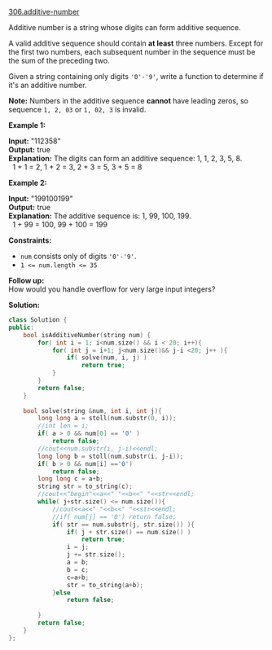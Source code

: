 [306.additive-number](https://leetcode.com/problems/additive-number/)  

Additive number is a string whose digits can form additive sequence.

A valid additive sequence should contain **at least** three numbers. Except for the first two numbers, each subsequent number in the sequence must be the sum of the preceding two.

Given a string containing only digits `'0'-'9'`, write a function to determine if it's an additive number.

**Note:** Numbers in the additive sequence **cannot** have leading zeros, so sequence `1, 2, 03` or `1, 02, 3` is invalid.

**Example 1:**

  
**Input:** "112358"  
**Output:** true  
**Explanation:** The digits can form an additive sequence: 1, 1, 2, 3, 5, 8.   
             1 + 1 = 2, 1 + 2 = 3, 2 + 3 = 5, 3 + 5 = 8  

**Example 2:**

  
**Input:** "199100199"  
**Output:** true  
**Explanation:** The additive sequence is: 1, 99, 100, 199.   
             1 + 99 = 100, 99 + 100 = 199  

**Constraints:**

*   `num` consists only of digits `'0'-'9'`.
*   `1 <= num.length <= 35`

**Follow up:**  
How would you handle overflow for very large input integers?  



**Solution:**  

```cpp
class Solution {
public:
    bool isAdditiveNumber(string num) {
        for( int i = 1; i<num.size() && i < 20; i++){
            for( int j = i+1; j<num.size()&& j-i <20; j++ ){
                if( solve(num, i, j) )
                    return true;
            }
        }
        return false;
    }
    
    bool solve(string &num, int i, int j){
        long long a = stoll(num.substr(0, i));
        //int len = i;
        if( a > 0 && num[0] == '0' )
            return false;
        //cout<<num.substr(i, j-i)<<endl;
        long long b = stoll(num.substr(i, j-i));
        if( b > 0 && num[i] =='0')
            return false;
        long long c = a+b;
        string str = to_string(c);
        //cout<<"begin"<<a<<" "<<b<<" "<<str<<endl;
        while( j+str.size() <= num.size()){
            //cout<<a<<" "<<b<<" "<<str<<endl;
            //if( num[j] == '0') return false;
            if( str == num.substr(j, str.size()) ){
                if( j + str.size() == num.size() )
                    return true;
                i = j;
                j += str.size();
                a = b;
                b = c;
                c=a+b;
                str = to_string(a+b);
            }else
                return false;
            
        }
        return false;
    }
};
```
      